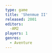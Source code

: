 ```yaml
---
type: game
title: 'Shenmue II'
released: 2001
editors: 
  -AM2
players: 1
genres:
  - Aventure
---
```

